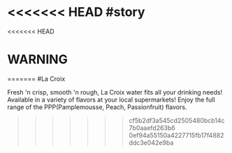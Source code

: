 <<<<<<< HEAD
#story
=======
<<<<<<< HEAD
# WARNING
=======
#La Croix


Fresh 'n crisp, smooth 'n rough, La Croix water fits all your drinking needs!
Available in a variety of flavors at your local supermarkets!
Enjoy the full range of the PPP(Pamplemousse, Peach, Passionfruit) flavors.
>>>>>>> cf5b2df3a545cd2505480bcb14c7b0aaefd263b6
>>>>>>> 0ef94a55150a4227715fb17f4882ddc3e042e9ba
